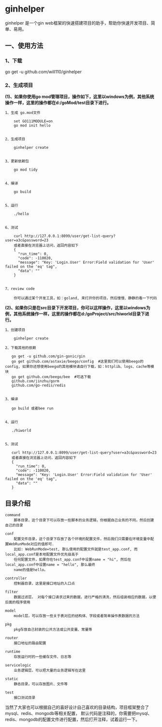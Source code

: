 # ginhelper
ginhelper 是一个gin web框架的快速搭建项目的助手，帮助你快速开发项目、简单、易用。


## 一、使用方法

### 1、下载
go get -u github.com/will110/ginhelper


### 2、生成项目

__(1)、如果你使用go mod管理项目，操作如下，这里以windows为例，其他系统操作一样，这里的操作都在d:/goMod/test目录下进行。__

    1、生成 go.mod文件
    
        set GO111MODULE=on
        go mod init hello


    2、生成项目
    
        ginhelper create


    3、更新依赖包
    
        go mod tidy
    
    
    4、编译
    
        go build
    

    5、运行
    
        ./hello
        
        
    6、测试
    
        curl http://127.0.0.1:8099/user/get-list-query?user=a3c&password=23
        或者直接在浏览器上访问，返回内容如下
        {
          "run_time": 0,
          "code": -110020,
          "message": "Key: 'Login.User' Error:Field validation for 'User' failed on the 'eq' tag",
          "data": ""
        }


    7、review code

        你可以通过某个开发工具，如：goland, 来打开你的项目，然后慢慢、静静的看一下代码



__(2)、如果你只是在src目录下开发项目，你可以这样操作，这里以windows为例，其他系统操作一样，这里的操作都在d:/goProject/src/hiworld目录下进行。__
        
    1、创建项目
    
        ginhelper create
       
    2、下载其他的依赖
    
       go get -u github.com/gin-gonic/gin
       go get github.com/astaxie/beego/config  #这里我们可以使用beego的config, 如果你还想使用beego的其他模块请自行下载，如：httplib、logs、cache等模块
       go get github.com/beego/bee  #可选下载
       github.com/jinzhu/gorm
       github.com/go-redis/redis
       
       
    3、编译
    
       go build 或者bee run
       
       
    4、运行
    
       ./hiworld
       
       
    5、测试
       
       curl http://127.0.0.1:8099/user/get-list-query?user=a3c&password=23
       或者直接在浏览器上访问，返回内容如下
       {
         "run_time": 0,
         "code": -110020,
         "message": "Key: 'Login.User' Error:Field validation for 'User' failed on the 'eq' tag",
         "data": ""
       }
    


## 目录介绍

    command  
        脚本目录，这个目录下可以存放一些脚本的业务逻辑，你根据自己业务的不同，然后创建自己的目录
        
    conf
        配置文件目录，这个目录下存放了各个环境的配置文件，然后我们只需要在环境变量中配置WebRunMode对应的值即可.
        比如: WebRunMode=test, 那么使用的配置文件就是test_app.conf, 而local_app.conf是本地配置文件优先级高于
        任何配置文件，如果你在test_app.conf中设置name = "hi", 然后在local_app.conf中设置name = "hello", 那么最终
        name的值是hello。
        
    controller
        控制器目录，这里是接口地址的入口点
    
    filter
        数据过滤层， 对每个接口请求过来的数据，进行严格的清洗，然后组装相应的数据，以便后面的程序使用
    
    model
        model层，可以存放一些关于表对应的结构体、字段或者简单操作表数据的方法
    
    pkg
        pkg存放自己封装的公共方法或公共变量、常量等
        
    router
        接口地址的路由配置
        
    runtime
        存放运行时的一些缓存文件、日志等
        
    servicelogic
        业务逻辑层，可以把大量的业务逻辑写在这里
        
    static
        静态目录，可以存放图片、文件等
        
    test
        接口测试目录



当然了大家也可以根据自己的喜好设计自己喜欢的目录结构，项目框架整合了mysql、redis、mongodb等相关配置，
默认代码是注释的，你需要把mysql、redis、mongodb的配置文件进行配置，然后打开注释，试着运行一下。